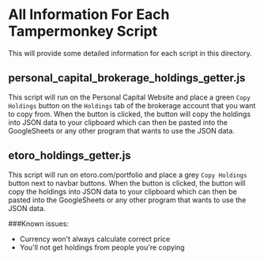 # All Information For Each Tampermonkey Script

This will provide some detailed information for each script in this directory.

## personal_capital_brokerage_holdings_getter.js

This script will run on the Personal Capital Website and place a green `Copy Holdings` button on
the `Holdings` tab of the brokerage account that you want to copy from. When the button is clicked,
the button will copy the holdings into JSON data to your clipboard which can then be pasted into
the GoogleSheets or any other program that wants to use the JSON data.

## etoro_holdings_getter.js

This script will run on etoro.com/portfolio and place a grey `Copy Holdings` button next to navbar buttons. 
When the button is clicked, the button will copy the holdings into JSON data to your clipboard which can then 
be pasted into the GoogleSheets or any other program that wants to use the JSON data.

###Known issues: 
- Currency won't always calculate correct price
- You'll not get holdings from people you're copying
